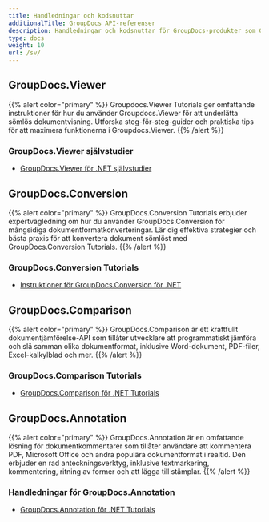 ```yaml
---
title: Handledningar och kodsnuttar
additionalTitle: GroupDocs API-referenser
description: Handledningar och kodsnuttar för GroupDocs-produkter som GroupDocs.Viewer, GroupDocs.Annotation, GroupDocs.Conversion och andra produkter.
type: docs
weight: 10
url: /sv/
---
```


## GroupDocs.Viewer
{{% alert color="primary" %}}
Groupdocs.Viewer Tutorials ger omfattande instruktioner för hur du använder Groupdocs.Viewer för att underlätta sömlös dokumentvisning. Utforska steg-för-steg-guider och praktiska tips för att maximera funktionerna i Groupdocs.Viewer.
{{% /alert %}}

### GroupDocs.Viewer självstudier
- [GroupDocs.Viewer för .NET självstudier](../viewer/sv/net/)


## GroupDocs.Conversion
{{% alert color="primary" %}}
GroupDocs.Conversion Tutorials erbjuder expertvägledning om hur du använder GroupDocs.Conversion för mångsidiga dokumentformatkonverteringar. Lär dig effektiva strategier och bästa praxis för att konvertera dokument sömlöst med GroupDocs.Conversion Tutorials.
{{% /alert %}}

### GroupDocs.Conversion Tutorials
- [Instruktioner för GroupDocs.Conversion för .NET](../conversion/sv/net/)


## GroupDocs.Comparison
{{% alert color="primary" %}}
GroupDocs.Comparison är ett kraftfullt dokumentjämförelse-API som tillåter utvecklare att programmatiskt jämföra och slå samman olika dokumentformat, inklusive Word-dokument, PDF-filer, Excel-kalkylblad och mer.
{{% /alert %}}

### GroupDocs.Comparison Tutorials
- [GroupDocs.Comparison för .NET Tutorials](../comparison/net/)


## GroupDocs.Annotation
{{% alert color="primary" %}}
GroupDocs.Annotation är en omfattande lösning för dokumentkommentarer som tillåter användare att kommentera PDF, Microsoft Office och andra populära dokumentformat i realtid. Den erbjuder en rad anteckningsverktyg, inklusive textmarkering, kommentering, ritning av former och att lägga till stämplar.
{{% /alert %}}

### Handledningar för GroupDocs.Annotation
- [GroupDocs.Annotation för .NET Tutorials](../annotation/net/)